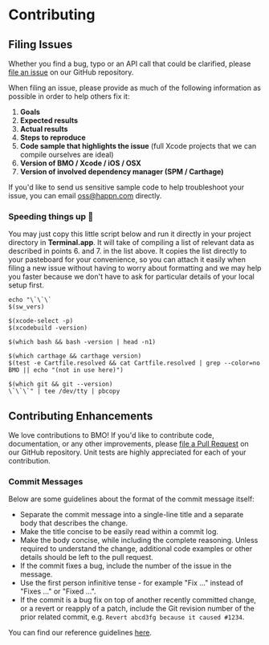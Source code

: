 # Contributing

## Filing Issues

Whether you find a bug, typo or an API call that could be clarified, please [file an issue](https://github.com/happn-tech/BMO/issues) on our GitHub repository.

When filing an issue, please provide as much of the following information as possible in order to help others fix it:

1. **Goals**
2. **Expected results**
3. **Actual results**
4. **Steps to reproduce**
5. **Code sample that highlights the issue** (full Xcode projects that we can compile ourselves are ideal)
6. **Version of BMO / Xcode / iOS / OSX**
7. **Version of involved dependency manager (SPM / Carthage)**

If you'd like to send us sensitive sample code to help troubleshoot your issue, you can email <oss@happn.com> directly.

### Speeding things up :runner:

You may just copy this little script below and run it directly in your project directory in **Terminal.app**. It will take of compiling a list of relevant data as described in points 6. and 7. in the list above. It copies the list directly to your pasteboard for your convenience, so you can attach it easily when filing a new issue without having to worry about formatting and we may help you faster because we don't have to ask for particular details of your local setup first.

```shell
echo "\`\`\`
$(sw_vers)

$(xcode-select -p)
$(xcodebuild -version)

$(which bash && bash -version | head -n1)

$(which carthage && carthage version)
$(test -e Cartfile.resolved && cat Cartfile.resolved | grep --color=no BMO || echo "(not in use here)")

$(which git && git --version)
\`\`\`" | tee /dev/tty | pbcopy
```

## Contributing Enhancements

We love contributions to BMO! If you'd like to contribute code, documentation, or any other improvements, please [file a Pull Request](https://github.com/happn-tech/BMO/pulls) on our GitHub repository. Unit tests are highly appreciated for each of your contribution.

### Commit Messages

Below are some guidelines about the format of the commit message itself:

* Separate the commit message into a single-line title and a separate body that describes the change.
* Make the title concise to be easily read within a commit log.
* Make the body concise, while including the complete reasoning. Unless required to understand the change, additional code examples or other details should be left to the pull request.
* If the commit fixes a bug, include the number of the issue in the message.
* Use the first person infinitive tense - for example "Fix …" instead of "Fixes …" or "Fixed …".
* If the commit is a bug fix on top of another recently committed change, or a revert or reapply of a patch, include the Git revision number of the prior related commit, e.g. `Revert abcd3fg because it caused #1234`.

You can find our reference guidelines [here](https://chris.beams.io/posts/git-commit/).
